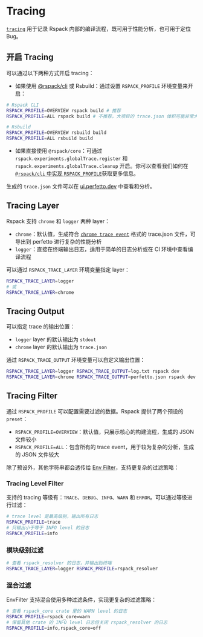 # Tracing

[`tracing`](https://crates.io/crates/tracing) 用于记录 Rspack 内部的编译流程，既可用于性能分析，也可用于定位 Bug。

## 开启 Tracing

可以通过以下两种方式开启 tracing：

- 如果使用 [@rspack/cli](/api/cli) 或 Rsbuild：通过设置 `RSPACK_PROFILE` 环境变量来开启：

```sh
# Rspack CLI
RSPACK_PROFILE=OVERVIEW rspack build # 推荐
RSPACK_PROFILE=ALL rspack build # 不推荐，大项目的 trace.json 体积可能非常大

# Rsbuild
RSPACK_PROFILE=OVERVIEW rsbuild build
RSPACK_PROFILE=ALL rsbuild build

```

- 如果直接使用 `@rspack/core`：可通过 `rspack.experiments.globalTrace.register` 和 `rspack.experiments.globalTrace.cleanup` 开启。你可以查看我们如何在 [`@rspack/cli` 中实现 `RSPACK_PROFILE`](https://github.com/web-infra-dev/rspack/blob/9be47217b5179186b0825ca79990ab2808aa1a0f/packages/rspack-cli/src/utils/profile.ts#L219-L224)获取更多信息。

生成的 `trace.json` 文件可以在 [ui.perfetto.dev](https://ui.perfetto.dev/) 中查看和分析。

## Tracing Layer

Rspack 支持 `chrome` 和 `logger` 两种 layer：

- `chrome`：默认值，生成符合 [`chrome trace event`](https://docs.google.com/document/d/1CvAClvFfyA5R-PhYUmn5OOQtYMH4h6I0nSsKchNAySU/preview?tab=t.0#heading=h.yr4qxyxotyw) 格式的 trace.json 文件，可导出到 perfetto 进行复杂的性能分析
- `logger`：直接在终端输出日志，适用于简单的日志分析或在 CI 环境中查看编译流程

可以通过 `RSPACK_TRACE_LAYER` 环境变量指定 layer：

```sh
RSPACK_TRACE_LAYER=logger
# 或
RSPACK_TRACE_LAYER=chrome
```

## Tracing Output

可以指定 trace 的输出位置：

- `logger` layer 的默认输出为 `stdout`
- `chrome` layer 的默认输出为 `trace.json`

通过 `RSPACK_TRACE_OUTPUT` 环境变量可以自定义输出位置：

```sh
RSPACK_TRACE_LAYER=logger RSPACK_TRACE_OUTPUT=log.txt rspack dev
RSPACK_TRACE_LAYER=chrome RSPACK_TRACE_OUTPUT=perfetto.json rspack dev
```

## Tracing Filter

通过 `RSPACK_PROFILE` 可以配置需要过滤的数据。Rspack 提供了两个预设的 `preset`：

- `RSPACK_PROFILE=OVERVIEW`：默认值，只展示核心的构建流程，生成的 JSON 文件较小
- `RSPACK_PROFILE=ALL`：包含所有的 trace event，用于较为复杂的分析，生成的 JSON 文件较大

除了预设外，其他字符串都会透传给 [Env Filter](https://docs.rs/tracing-subscriber/latest/tracing_subscriber/filter/struct.EnvFilter.html#example-syntax)，支持更复杂的过滤策略：

### Tracing Level Filter

支持的 tracing 等级有：`TRACE`、`DEBUG`、`INFO`、`WARN` 和 `ERROR`。可以通过等级进行过滤：

```sh
# trace level 是最高级别，输出所有日志
RSPACK_PROFILE=trace
# 只输出小于等于 INFO level 的日志
RSPACK_PROFILE=info
```

### 模块级别过滤

```sh
# 查看 rspack_resolver 的日志，并输出到终端
RSPACK_TRACE_LAYER=logger RSPACK_PROFILE=rspack_resolver
```

### 混合过滤

EnvFilter 支持混合使用多种过滤条件，实现更复杂的过滤策略：

```sh
# 查看 rspack_core crate 里的 WARN level 的日志
RSPACK_PROFILE=rspack_core=warn
# 保留其他 crate 的 INFO level 日志但关闭 rspack_resolver 的日志
RSPACK_PROFILE=info,rspack_core=off
```
